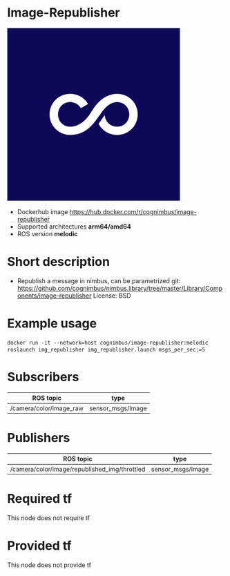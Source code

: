 # Image-Republisher

<img src="./image-republisher/Cogniteam_CMYK_Social_white_on_aubergine.jpg" alt="image-republisher" width="400"/>

* Dockerhub image https://hub.docker.com/r/cognimbus/image-republisher
* Supported architectures <b>arm64/amd64</b>
* ROS version <b>melodic</b>

# Short description
* Republish a message in nimbus, can be parametrized
git: https://github.com/cognimbus/nimbus.library/tree/master/Library/Components/image-republisher
License: BSD

# Example usage
```
docker run -it --network=host cognimbus/image-republisher:melodic roslaunch img_republisher img_republisher.launch msgs_per_sec:=5
```

# Subscribers
ROS topic | type
--- | ---
/camera/color/image_raw | sensor_msgs/Image


# Publishers
ROS topic | type
--- | ---
/camera/color/image/republished_img/throttled | sensor_msgs/Image


# Required tf
This node does not require tf


# Provided tf
This node does not provide tf


